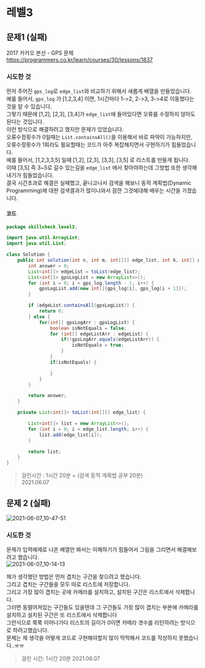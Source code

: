 # 레벨3

## 문제1 (실패)
2017 카카오 본선 - GPS 문제
https://programmers.co.kr/learn/courses/30/lessons/1837

### 시도한 것

먼저 주어진 `gps_log`로 `edge_list`와 비교하기 위해서 새롭게 배열을 만들었습니다. <br>
예를 들어서, `gps_log` 가 [1,2,3,4] 이면, 1시간마다 1->2, 2->3, 3->4로 이동했다는것을 알 수 있습니다. <br>
그렇기 때문에 [1,2], [2,3], [3,4]가 `edge_list`에 들어있다면 오류를 수정하지 않아도 된다는 것입니다. <br>
이런 방식으로 해결하려고 했지만 문제가 있었습니다. <br>
오류수정횟수가 0일때는 `List.containsAll()`을 이용해서 바로 파악이 가능하지만, <br>
오류수정횟수가 1회라도 필요할때는 코드가 아주 복잡해지면서 구현하기가 힘들었습니다. <br>
예를 들어서, [1,2,3,3,5] 일때 [1,2], [2,3], [3,3], [3,5] 로 리스트를 만들게 됩니다. <br>
이때 [3,5] 즉 3~5로 갈수 있는길을 `edge_list` 에서 찾아야하는데 그방법 또한 생각해내기가 힘들었습니다. <br>
결국 시간초과로 해결은 실패했고, 끝나고나서 검색을 해보니 동적 계획법(Dynamic Programming)에 대한 검색결과가 많이나와서 잠깐 그것에대해 배우는 시간을 가졌습니다. <br>

#### 코드 


```java
package skillcheck.level3;

import java.util.ArrayList;
import java.util.List;

class Solution {
    public int solution(int n, int m, int[][] edge_list, int k, int[] gps_log) {
        int answer = 0;
        List<int[]> edgeList = toList(edge_list);
        List<int[]> gpsLogList = new ArrayList<>();
        for (int i = 0; i < gps_log.length - 1; i++) {
            gpsLogList.add(new int[]{gps_log[i], gps_log[i + 1]});
        }

        if (edgeList.containsAll(gpsLogList)) {
            return 0;
        } else {
            for(int[] gpsLogArr : gpsLogList) {
                boolean isNotEquals = false;
                for (int[] edgeListArr : edgeList) {
                    if(!gpsLogArr.equals(edgeListArr)) {
                        isNotEquals = true;
                    }
                }
                if(isNotEquals) {

                }
            }
        }

        return answer;
    }

    private List<int[]> toList(int[][] edge_list) {

        List<int[]> list = new ArrayList<>();
        for (int i = 0; i < edge_list.length; i++) {
            list.add(edge_list[i]);
        }

        return list;
    }
}

```

> 걸린시간 : 1시간 20분 + (검색 동적 계획법 공부 20분) <br>
> 2021.06.07

## 문제 2 (실패)

![2021-06-07_10-47-51](https://user-images.githubusercontent.com/59721293/120943450-14e30e80-c783-11eb-9b8b-17f3191a293d.jpg)

### 시도한 것

문제가 입력예제로 나온 배열만 봐서는 이해하기가 힘들어서 그림을 그리면서 해결해보려고 했습니다. <br>
![2021-06-07_10-14-13](https://user-images.githubusercontent.com/59721293/120943494-478d0700-c783-11eb-95f5-72cb13138e94.jpg)

제가 생각했던 방법은 먼저 겹치는 구간을 찾으려고 했습니다. <br>
그리고 겹치는 구간들을 모두 따로 리스트에 저장합니다. <br>
그리고 가장 많이 겹치는 곳에 카메라를 설치하고, 설치된 구간은 리스트에서 삭제합니다. <br>
그러면 동떨어져있는 구간들도 있을텐데 그 구간들도 가장 많이 겹치는 부분에 카메라를 설치하고 설치된 구간은 또 리스트에서 삭제합니다 <br>
그런식으로 쭉쭉 이어나가다 리스트의 길이가 0이면 카메라 갯수를 리턴하려는 방식으로 하려고했습니다. <br>
문제는 제 생각을 어떻게 코드로 구현해야할지 많이 막막해서 코드를 작성하지 못했습니다..ㅠㅠ <br>

> 걸린 시간: 1시간 20분
> 2021.06.07


